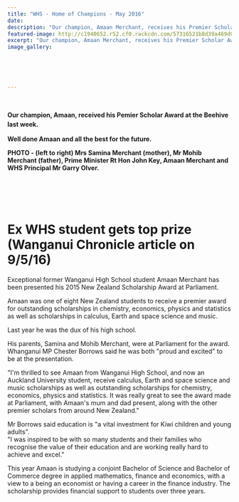 ```yaml
---
title: "WHS - Home of Champions - May 2016"
date: 
description: "Our champion, Amaan Merchant, receives his Premier Scholar Award at the Beehive, May 2016..."
featured-image: http://c1940652.r52.cf0.rackcdn.com/57316521b8d39a469d00061e/Amaan-Premier-Scholar-award-at-Beehive-May-2016.jpg
excerpt: "Our champion, Amaan Merchant, receives his Premier Scholar Award at the Beehive, May 2016..."
image_gallery:
    
    
    
    
    
---
```


<p>&nbsp;</p>
<p><strong style="line-height: 1.5;">Our champion, Amaan, received his Pemier Scholar Award at the Beehive last week.</strong></p>
<p><strong>Well done Amaan and all the best for the future.</strong></p>
<p><strong>PHOTO - (left to right) Mrs Samina Merchant (mother), Mr Mohib Merchant (father), Prime Minister Rt Hon John Key, Amaan Merchant and WHS Principal Mr Garry Olver.</strong></p>
<h1 id="articleTitle" class="articleTitle">&nbsp;</h1>
<h1 class="articleTitle">Ex WHS student gets top prize<br />(Wanganui Chronicle article on 9/5/16)</h1>
<p>Exceptional former Wanganui High School student Amaan Merchant has been presented his 2015 New Zealand Scholarship Award at Parliament.</p>
<p>Amaan was one of eight New Zealand students to receive a premier award for outstanding scholarships in chemistry, economics, physics and statistics as well as scholarships in calculus, Earth and space science and music.</p>
<p>Last year he was the dux of his high school.</p>
<p>His parents, Samina and Mohib Merchant, were at Parliament for the award.<br />Whanganui MP Chester Borrows said he was both "proud and excited" to be at the presentation.</p>
<p>"I'm thrilled to see Amaan from Wanganui High School, and now an Auckland University student, receive calculus, Earth and space science and music scholarships as well as outstanding scholarships for chemistry, economics, physics and statistics. It was really great to see the award made at Parliament, with Amaan's mum and dad present, along with the other premier scholars from around New Zealand."</p>
<p>Mr Borrows said education is "a vital investment for Kiwi children and young adults".<br />"I was inspired to be with so many students and their families who recognise the value of their education and are working really hard to achieve and excel."</p>
<p>This year Amaan is studying a conjoint Bachelor of Science and Bachelor of Commerce degree in applied mathematics, finance and economics, with a view to a being an economist or having a career in the finance industry. The scholarship provides financial support to students over three years.</p>
<p><strong><br /></strong></p>

